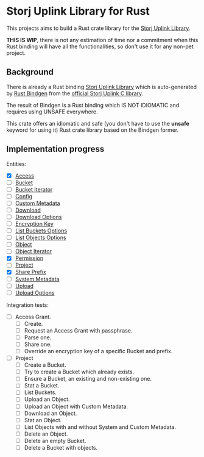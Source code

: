 # Storj Uplink Library for Rust

This projects aims to build a Rust crate library for the [Storj Uplink Library](https://github.com/storj/uplink).

__THIS IS WIP__, there is not any estimation of time nor a commitment when this
Rust binding will have all the functionalities, so don't use it for any non-pet
project.

## Background

There is already a Rust binding [Storj Uplink Library](https://github.com/storj-thirdparty/uplink-rust)
which is auto-generated by [Rust Bindgen](https://github.com/rust-lang/rust-bindgen)
from the [official Storj Uplink C library](https://github.com/storj/uplink-c).

The result of Bindgen is a Rust binding which IS NOT IDIOMATIC and requires using
UNSAFE everywhere.

This crate offers an idiomatic and safe (you don't have to use the __unsafe__
keyword for using it) Rust crate library based on the Bindgen former.

## Implementation progress

Entities:

- [X] [Access](https://pkg.go.dev/storj.io/uplink#Access)
- [ ] [Bucket](https://pkg.go.dev/storj.io/uplink#Bucket)
- [ ] [Bucket Iterator](https://pkg.go.dev/storj.io/uplink#BucketIterator)
- [ ] [Config](https://pkg.go.dev/storj.io/uplink#Config)
- [ ] [Custom Metadata](https://pkg.go.dev/storj.io/uplink#CustomMetadata)
- [ ] [Download](https://pkg.go.dev/storj.io/uplink#Download)
- [ ] [Download Options](https://pkg.go.dev/storj.io/uplink#DownloadOptions)
- [ ] [Encryption Key](https://pkg.go.dev/storj.io/uplink#EncryptionKey)
- [ ] [List Buckets Options](https://pkg.go.dev/storj.io/uplink#ListBucketsOptions)
- [ ] [List Objects Options](https://pkg.go.dev/storj.io/uplink#ListObjectsOptions)
- [ ] [Object](https://pkg.go.dev/storj.io/uplink#Object)
- [ ] [Object Iterator](https://pkg.go.dev/storj.io/uplink#ObjectIterator)
- [X] [Permission](https://pkg.go.dev/storj.io/uplink#Permission)
- [ ] [Project](https://pkg.go.dev/storj.io/uplink#Project)
- [X] [Share Prefix](https://pkg.go.dev/storj.io/uplink#SharePrefix)
- [ ] [System Metadata](https://pkg.go.dev/storj.io/uplink#SystemMetadata)
- [ ] [Upload](https://pkg.go.dev/storj.io/uplink#Upload)
- [ ] [Upload Options](https://pkg.go.dev/storj.io/uplink#UploadOptions)

Integration tests:

- [ ] Access Grant.
  - [ ] Create.
  - [ ] Request an Access Grant with passphrase.
  - [ ] Parse one.
  - [ ] Share one.
  - [ ] Override an encryption key of a specific Bucket and prefix.
- [ ] Project
  - [ ] Create a Bucket.
  - [ ] Try to create a Bucket which already exists.
  - [ ] Ensure a Bucket, an existing and non-existing one.
  - [ ] Stat a Bucket.
  - [ ] List Buckets.
  - [ ] Upload an Object.
  - [ ] Upload an Object with Custom Metadata.
  - [ ] Download an Object.
  - [ ] Stat an Object.
  - [ ] List Objects with and without System and Custom Metadata.
  - [ ] Delete an Object.
  - [ ] Delete an empty Bucket.
  - [ ] Delete a Bucket with objects.
